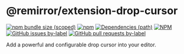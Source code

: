 # @remirror/extension-drop-cursor

[![npm bundle size (scoped)](https://img.shields.io/bundlephobia/minzip/@remirror/extension-drop-cursor.svg?style=for-the-badge)](https://bundlephobia.com/result?p=@remirror/extension-drop-cursor) [![npm](https://img.shields.io/npm/dm/@remirror/extension-drop-cursor.svg?style=for-the-badge&logo=npm)](https://www.npmjs.com/package/@remirror/extension-drop-cursor) [![Dependencies (path)](https://img.shields.io/david/ifiokjr/remirror.svg?logo=npm&path=@remirror%2Fextension-drop-cursor&style=for-the-badge)](https://github.com/ifiokjr/remirror/blob/master/@remirror/extension-drop-cursor/package.json) [![NPM](https://img.shields.io/npm/l/@remirror/extension-drop-cursor.svg?style=for-the-badge)](https://github.com/ifiokjr/remirror/blob/master/LICENSE) [![GitHub issues by-label](https://img.shields.io/github/issues/ifiokjr/remirror/@remirror/extension-drop-cursor.svg?label=Open%20Issues&logo=github&style=for-the-badge)](https://github.com/ifiokjr/remirror/issues?utf8=%E2%9C%93&q=is%3Aissue+is%3Aopen+sort%3Aupdated-desc+label%3A%40remirror%2Fextension-drop-cursor) [![GitHub pull requests by-label](https://img.shields.io/github/issues-pr/ifiokjr/remirror/@remirror/extension-drop-cursor.svg?label=Open%20Pull%20Requests&logo=github&style=for-the-badge)](https://github.com/ifiokjr/remirror/pulls?utf8=%E2%9C%93&q=is%3Apr+is%3Aopen+sort%3Aupdated-desc+label%3A%40remirror%2Fextension-drop-cursor)

Add a powerful and configurable drop cursor into your editor.
